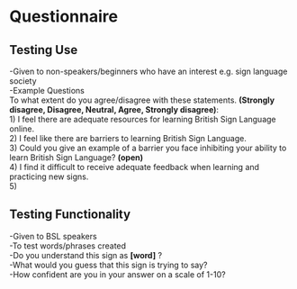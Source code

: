 ﻿# Questionnaire
## Testing Use 
-Given to non-speakers/beginners who have an interest e.g. sign language society  
	-Example Questions   
	To what extent do you agree/disagree with these statements.   **(Strongly disagree, Disagree, Neutral, Agree, Strongly disagree)**:  
		1) I feel there are adequate resources for learning British Sign Language online.  
		2) I feel like there are barriers to learning British Sign Language.  
		3) Could you give an example of a barrier you face inhibiting your ability to learn British Sign Language? **(open)**  
		4) I find it difficult to receive adequate feedback when learning and practicing new signs.  
		5)   

## Testing Functionality 
-Given to BSL speakers  
-To test words/phrases created  
 -Do you understand this sign as **[word]** ?  
 -What would you guess that this sign is trying to say?  
 -How confident are you in your answer on a scale of 1-10?  
